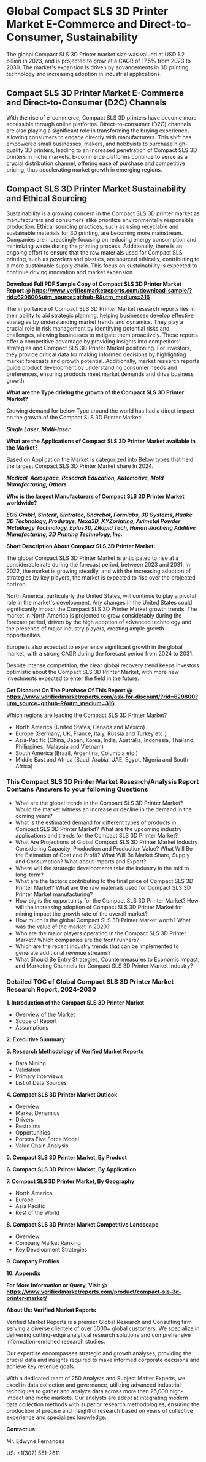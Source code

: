 <h1>Global Compact SLS 3D Printer Market E-Commerce and Direct-to-Consumer, Sustainability</h1><p class=""><p>The global Compact SLS 3D Printer market size was valued at USD 1.2 billion in 2023, and is projected to grow at a CAGR of 17.5% from 2023 to 2030. The market's expansion is driven by advancements in 3D printing technology and increasing adoption in industrial applications.</p><h2>Compact SLS 3D Printer Market E-Commerce and Direct-to-Consumer (D2C) Channels</h2><p>With the rise of e-commerce, Compact SLS 3D printers have become more accessible through online platforms. Direct-to-consumer (D2C) channels are also playing a significant role in transforming the buying experience, allowing consumers to engage directly with manufacturers. This shift has empowered small businesses, makers, and hobbyists to purchase high-quality 3D printers, leading to an increased penetration of Compact SLS 3D printers in niche markets. E-commerce platforms continue to serve as a crucial distribution channel, offering ease of purchase and competitive pricing, thus accelerating market growth in emerging regions.</p><h2>Compact SLS 3D Printer Market Sustainability and Ethical Sourcing</h2><p>Sustainability is a growing concern in the Compact SLS 3D printer market as manufacturers and consumers alike prioritize environmentally responsible production. Ethical sourcing practices, such as using recyclable and sustainable materials for 3D printing, are becoming more mainstream. Companies are increasingly focusing on reducing energy consumption and minimizing waste during the printing process. Additionally, there is an ongoing effort to ensure that the raw materials used for Compact SLS printing, such as powders and plastics, are sourced ethically, contributing to a more sustainable supply chain. This focus on sustainability is expected to continue driving innovation and market expansion.</p></p><p class=""><strong>Download Full PDF Sample Copy of Compact SLS 3D Printer Market Report @ <a href="https://www.verifiedmarketreports.com/download-sample/?rid=629800&utm_source=github-R&utm_medium=316" target="_blank">https://www.verifiedmarketreports.com/download-sample/?rid=629800&utm_source=github-R&utm_medium=316</a></strong></p><p>The importance of&nbsp;Compact SLS 3D Printer Market research reports lies in their ability to aid strategic planning, helping businesses develop effective strategies by understanding market trends and dynamics. They play a crucial role in risk management by identifying potential risks and challenges, allowing businesses to mitigate them proactively. These reports offer a competitive advantage by providing insights into competitors' strategies and Compact SLS 3D Printer Market positioning. For investors, they provide critical data for making informed decisions by highlighting market forecasts and growth potential. Additionally, market research reports guide product development by understanding consumer needs and preferences, ensuring products meet market demands and drive business growth.</p><p><strong>What are the&nbsp;Type driving the growth of the Compact SLS 3D Printer Market?</strong></p><p id="" class="">Growing demand for below Type around the world has had a direct impact on the growth of the Compact SLS 3D Printer Market:</p><p class=""><em><strong>Single Laser, Multi-laser</strong></em></p><p class=""><strong>What are the&nbsp;Applications&nbsp;of Compact SLS 3D Printer Market available in the Market?</strong></p><p id="" class="">Based on Application the Market is categorized into Below types that held the largest Compact SLS 3D Printer Market share In 2024.</p><p class=""><em><strong>Medical, Aerospace, Research Education, Automotive, Mold Manufacturing, Others</strong></em></p><p class=""><strong>Who is the largest Manufacturers of Compact SLS 3D Printer Market worldwide?</strong></p><p><em><strong>EOS GmbH, Sinterit, Sintratec, Sharebot, Formlabs, 3D Systems, Huake 3D Technology, Prodways, Nexa3D, XYZprinting, Avimetal Powder Metallurgy Technology, Eplus3D, ZRapid Tech, Hunan Jiacheng Additive Manufacturing, 3D Printing Technology, Inc.</strong></em></p><p id="" class=""><strong>Short Description About Compact SLS 3D Printer Market:</strong></p><p>The global Compact SLS 3D Printer Market is anticipated to rise at a considerable rate during the forecast period, between 2023 and 2031. In 2022, the market is growing steadily, and with the increasing adoption of strategies by key players, the market is expected to rise over the projected horizon.</p><p>North America, particularly the United States, will continue to play a pivotal role in the market's development. Any changes in the United States could significantly impact the Compact SLS 3D Printer Market growth trends. The market in North America is projected to grow considerably during the forecast period, driven by the high adoption of advanced technology and the presence of major industry players, creating ample growth opportunities.</p><p>Europe is also expected to experience significant growth in the global market, with a strong CAGR during the forecast period from 2024 to 2031.</p><p>Despite intense competition, the clear global recovery trend keeps investors optimistic about the Compact SLS 3D Printer Market, with more new investments expected to enter the field in the future.</p><p id="" class=""><strong>Get Discount On The Purchase Of This Report @ <a href="https://www.verifiedmarketreports.com/ask-for-discount/?rid=629800?utm_source=github-R&utm_medium=316" target="_blank">https://www.verifiedmarketreports.com/ask-for-discount/?rid=629800?utm_source=github-R&utm_medium=316</a></strong></p><p class="">Which regions are leading the Compact SLS 3D Printer Market?</p><ul><li>North America (United States, Canada and Mexico)</li><li>Europe (Germany, UK, France, Italy, Russia and Turkey etc.)</li><li>Asia-Pacific (China, Japan, Korea, India, Australia, Indonesia, Thailand, Philippines, Malaysia and Vietnam)</li><li>South America (Brazil, Argentina, Columbia etc.)</li><li>Middle East and Africa (Saudi Arabia, UAE, Egypt, Nigeria and South Africa)</li></ul><h3 id="" class="">This Compact SLS 3D Printer Market Research/Analysis Report Contains Answers to your following Questions</h3><ul><li>What are the global trends in the Compact SLS 3D Printer Market? Would the market witness an increase or decline in the demand in the coming years?</li><li>What is the estimated demand for different types of products in Compact SLS 3D Printer Market? What are the upcoming industry applications and trends for the Compact SLS 3D Printer Market?</li><li>What Are Projections of Global Compact SLS 3D Printer Market Industry Considering Capacity, Production and Production Value? What Will Be the Estimation of Cost and Profit? What Will Be Market Share, Supply and Consumption? What about imports and Export?</li><li>Where will the strategic developments take the industry in the mid to long-term?</li><li>What are the factors contributing to the final price of Compact SLS 3D Printer Market? What are the raw materials used for Compact SLS 3D Printer Market manufacturing?</li><li>How big is the opportunity for the Compact SLS 3D Printer Market? How will the increasing adoption of Compact SLS 3D Printer Market for mining impact the growth rate of the overall market?</li><li>How much is the global Compact SLS 3D Printer Market worth? What was the value of the market In 2020?</li><li>Who are the major players operating in the Compact SLS 3D Printer Market? Which companies are the front runners?</li><li>Which are the recent industry trends that can be implemented to generate additional revenue streams?</li><li>What Should Be Entry Strategies, Countermeasures to Economic Impact, and Marketing Channels for Compact SLS 3D Printer Market Industry?</li></ul><h3 id="" class="">Detailed TOC of Global Compact SLS 3D Printer Market Research Report, 2024-2030</h3><p id="" class=""><strong>1. Introduction of the Compact SLS 3D Printer Market</strong></p><ul><li>Overview of the Market</li><li>Scope of Report</li><li>Assumptions</li></ul><p id="" class=""><strong>2. Executive Summary</strong></p><p id="" class=""><strong>3. Research Methodology of Verified Market Reports</strong></p><ul><li>Data Mining</li><li>Validation</li><li>Primary Interviews</li><li>List of Data Sources</li></ul><p id="" class=""><strong>4. Compact SLS 3D Printer Market Outlook</strong></p><ul><li>Overview</li><li>Market Dynamics</li><li>Drivers</li><li>Restraints</li><li>Opportunities</li><li>Porters Five Force Model</li><li>Value Chain Analysis</li></ul><p id="" class=""><strong>5. Compact SLS 3D Printer Market, By Product</strong></p><p id="" class=""><strong>6. Compact SLS 3D Printer Market, By Application</strong></p><p id="" class=""><strong>7. Compact SLS 3D Printer Market, By Geography</strong></p><ul><li>North America</li><li>Europe</li><li>Asia Pacific</li><li>Rest of the World</li></ul><p id="" class=""><strong>8. Compact SLS 3D Printer Market Competitive Landscape</strong></p><ul><li>Overview</li><li>Company Market Ranking</li><li>Key Development Strategies</li></ul><p id="" class=""><strong>9. Company Profiles</strong></p><p id="" class=""><strong>10. Appendix</strong></p><p id="" class=""><strong>For More Information or Query, Visit @ <a href="https://www.verifiedmarketreports.com/product/compact-sls-3d-printer-market/" target="_blank">https://www.verifiedmarketreports.com/product/compact-sls-3d-printer-market/</a></strong></p><p id="" class=""><strong>About Us: Verified Market Reports</strong></p><p id="" class="">Verified Market Reports is a premier Global Research and Consulting firm serving a diverse clientele of over 5000+ global customers. We specialize in delivering cutting-edge analytical research solutions and comprehensive information-enriched research studies.</p><p id="" class="">Our expertise encompasses strategic and growth analyses, providing the crucial data and insights required to make informed corporate decisions and achieve key revenue goals.</p><p id="" class="">With a dedicated team of 250 Analysts and Subject Matter Experts, we excel in data collection and governance, utilizing advanced industrial techniques to gather and analyze data across more than 25,000 high-impact and niche markets. Our analysts are adept at integrating modern data collection methods with superior research methodologies, ensuring the production of precise and insightful research based on years of collective experience and specialized knowledge.</p><p id="" class=""><strong>Contact us:</strong></p><p id="" class="">Mr. Edwyne Fernandes</p><p id="" class="">US: +1(302) 551-2611</p>
